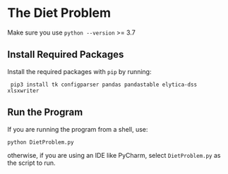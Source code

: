 # The Diet Problem
Make sure you use `python --version` >= 3.7
## Install Required Packages
Install the required packages with `pip` by running:
```
 pip3 install tk configparser pandas pandastable elytica-dss xlsxwriter
```
## Run the Program
If you are running the program from a shell, use:

```
python DietProblem.py
```
otherwise, if you are using an IDE like PyCharm, select `DietProblem.py` as the script to run.

